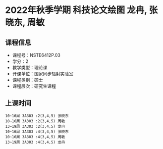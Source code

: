 # 2022年秋季学期 科技论文绘图 龙冉, 张晓东, 周敏






## 课程信息

- 课程号：NSTE6412P.03
- 学分：2
- 教学类型：理论课
- 开课单位：国家同步辐射实验室
- 课程类别：硕士
- 课程层次：研究生课程

## 上课时间

```
10~16周 3A303 :2(3,4,5) 张晓东
10~16周 3A303 :2(3,4,5) 周敏
13~19周 3A303 :2(3,4,5) 龙冉
10~16周 3A303 :4(3,4,5) 张晓东
10~16周 3A303 :4(3,4,5) 周敏
13~19周 3A303 :4(3,4,5) 龙冉
```

